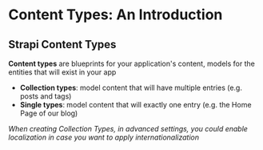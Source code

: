 # Content Types: An Introduction  

## Strapi Content Types  

**Content types** are blueprints for your application's content, models for the entities that will exist in your app  

- **Collection types**: model content that will have multiple entries (e.g. posts and tags)
- **Single types**: model content that will exactly one entry (e.g.
the Home Page of our blog)  

*When creating Collection Types, in advanced settings, you could enable localization in case you want to apply internationalization*